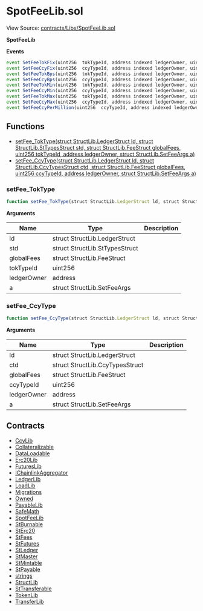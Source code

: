 # SpotFeeLib.sol

View Source: [contracts/Libs/SpotFeeLib.sol](../contracts/Libs/SpotFeeLib.sol)

**SpotFeeLib**

**Events**

```js
event SetFeeTokFix(uint256  tokTypeId, address indexed ledgerOwner, uint256  fee_tokenQty_Fixed);
event SetFeeCcyFix(uint256  ccyTypeId, address indexed ledgerOwner, uint256  fee_ccy_Fixed);
event SetFeeTokBps(uint256  tokTypeId, address indexed ledgerOwner, uint256  fee_token_PercBips);
event SetFeeCcyBps(uint256  ccyTypeId, address indexed ledgerOwner, uint256  fee_ccy_PercBips);
event SetFeeTokMin(uint256  tokTypeId, address indexed ledgerOwner, uint256  fee_token_Min);
event SetFeeCcyMin(uint256  ccyTypeId, address indexed ledgerOwner, uint256  fee_ccy_Min);
event SetFeeTokMax(uint256  tokTypeId, address indexed ledgerOwner, uint256  fee_token_Max);
event SetFeeCcyMax(uint256  ccyTypeId, address indexed ledgerOwner, uint256  fee_ccy_Max);
event SetFeeCcyPerMillion(uint256  ccyTypeId, address indexed ledgerOwner, uint256  fee_ccy_perMillion);
```

## Functions

- [setFee_TokType(struct StructLib.LedgerStruct ld, struct StructLib.StTypesStruct std, struct StructLib.FeeStruct globalFees, uint256 tokTypeId, address ledgerOwner, struct StructLib.SetFeeArgs a)](#setfee_toktype)
- [setFee_CcyType(struct StructLib.LedgerStruct ld, struct StructLib.CcyTypesStruct ctd, struct StructLib.FeeStruct globalFees, uint256 ccyTypeId, address ledgerOwner, struct StructLib.SetFeeArgs a)](#setfee_ccytype)

### setFee_TokType

```js
function setFee_TokType(struct StructLib.LedgerStruct ld, struct StructLib.StTypesStruct std, struct StructLib.FeeStruct globalFees, uint256 tokTypeId, address ledgerOwner, struct StructLib.SetFeeArgs a) public nonpayable
```

**Arguments**

| Name        | Type           | Description  |
| ------------- |------------- | -----|
| ld | struct StructLib.LedgerStruct |  | 
| std | struct StructLib.StTypesStruct |  | 
| globalFees | struct StructLib.FeeStruct |  | 
| tokTypeId | uint256 |  | 
| ledgerOwner | address |  | 
| a | struct StructLib.SetFeeArgs |  | 

### setFee_CcyType

```js
function setFee_CcyType(struct StructLib.LedgerStruct ld, struct StructLib.CcyTypesStruct ctd, struct StructLib.FeeStruct globalFees, uint256 ccyTypeId, address ledgerOwner, struct StructLib.SetFeeArgs a) public nonpayable
```

**Arguments**

| Name        | Type           | Description  |
| ------------- |------------- | -----|
| ld | struct StructLib.LedgerStruct |  | 
| ctd | struct StructLib.CcyTypesStruct |  | 
| globalFees | struct StructLib.FeeStruct |  | 
| ccyTypeId | uint256 |  | 
| ledgerOwner | address |  | 
| a | struct StructLib.SetFeeArgs |  | 

## Contracts

* [CcyLib](CcyLib.md)
* [Collateralizable](Collateralizable.md)
* [DataLoadable](DataLoadable.md)
* [Erc20Lib](Erc20Lib.md)
* [FuturesLib](FuturesLib.md)
* [IChainlinkAggregator](IChainlinkAggregator.md)
* [LedgerLib](LedgerLib.md)
* [LoadLib](LoadLib.md)
* [Migrations](Migrations.md)
* [Owned](Owned.md)
* [PayableLib](PayableLib.md)
* [SafeMath](SafeMath.md)
* [SpotFeeLib](SpotFeeLib.md)
* [StBurnable](StBurnable.md)
* [StErc20](StErc20.md)
* [StFees](StFees.md)
* [StFutures](StFutures.md)
* [StLedger](StLedger.md)
* [StMaster](StMaster.md)
* [StMintable](StMintable.md)
* [StPayable](StPayable.md)
* [strings](strings.md)
* [StructLib](StructLib.md)
* [StTransferable](StTransferable.md)
* [TokenLib](TokenLib.md)
* [TransferLib](TransferLib.md)
